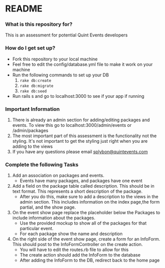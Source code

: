 # README #


### What is this repository for? ###
This is an assessment for potential Quint Events developers

### How do I get set up? ###

* Fork this repository to your local machine
* Feel free to edit the config/database.yml file to make it work on your machine
* Run the following commands to set up your DB
    1. ```rake db:create```
    2. ```rake db:migrate```
    3. ```rake db:seed```
* Run rails s and go to localhost:3000 to see if your app if running

### Important Information ###
  1. There is already an admin section for adding/editing packages and events.  To view this go to localhost:3000/admin/events or /admin/packages
  2. The most important part of this assessment is the functionality not the styling.  It's not important to get the styling just right when you are adding to the views
  3. If you have any questions please email splybon@quintevents.com

### Complete the following Tasks ###
1. Add an association on packages and events.
    * Events have many packages, and packages have one event
2. Add a field on the package table called description.  This should be in text format.  This represents a short description of the package.
    * After you do this, make sure to add a description to the views in the admin section.  This includes information on the index page,the form partial, and the show page.
3. On the event show page replace the placeholder below the Packages to include information about the packages.
    * Use the provided mockup to show all of the packages for that particular event.  
    * For each package show the name and description
4. On the right side of the event show page, create a form for an InfoForm.  This should post to the InfoFormController on the create action.
    * You will have to edit the routes.rb file to allow for this
    * The create action should add the InfoForm to the database
    * After adding the InfoForm to the DB, redirect back to the home page